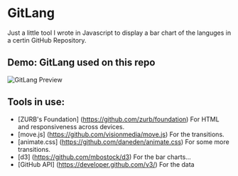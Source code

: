 GitLang
=========

Just a little tool I wrote in Javascript to display a bar chart of the languges in a certin GitHub Repository.

Demo: GitLang used on this repo
---
![GitLang Preview](https://raw2.github.com/OzTamir/GitLang/master/img/demo.png)

Tools in use:
---
 - [ZURB's Foundation] (https://github.com/zurb/foundation) For HTML and responsiveness across devices.
 - [move.js] (https://github.com/visionmedia/move.js) For the transitions.
 - [animate.css] (https://github.com/daneden/animate.css) For some more transitions.
 - [d3] (https://github.com/mbostock/d3) For the bar charts...
 - [GitHub API] (https://developer.github.com/v3/) For the data
